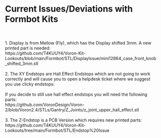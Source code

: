 # Current Issues/Deviations with Formbot Kits

<br>
<br>
1. Display is from Mellow (Fly), which has the Display shifted 3mm. A new printed part is needed: 
<br>https://github.com/T4KUUY4/Voron-Kit-Lookouts/blob/main/Formbot/STL/DisplayIssue/mini12864_case_front_knob_shifted_3mm.stl
<br>
<br>
2. The XY Endstops are Hall Effect Endstops which are not going to work correctly and will cause you to open a helpdesk ticket where we suggest you use clicky endstops:
<br>
<br> If you decide to still use hall effect endstops you will need the following parts:
<br>https://github.com/VoronDesign/Voron-2/blob/Voron2.4/STLs/Gantry/Z_Joints/z_joint_upper_hall_effect.stl 
<br>
<br>
3. The Z-Endstop is a PCB Version which requires new printed parts:
<br>https://github.com/T4KUUY4/Voron-Kit-Lookouts/tree/main/Formbot/STL/Endstop%20Issue
